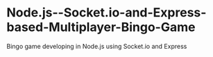 Node.js--Socket.io-and-Express-based-Multiplayer-Bingo-Game
===========================================================

Bingo game developing in Node.js using Socket.io and Express